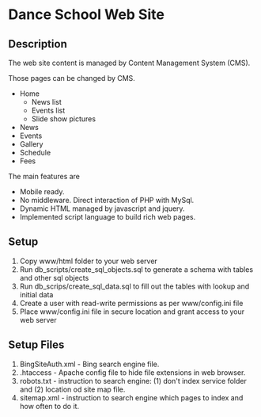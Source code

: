 # Dance School Web Site

## Description

The web site content is managed by Content Management System (CMS). 

Those pages can be changed by CMS.
* Home
    * News list
    * Events list
    * Slide show pictures
* News
* Events
* Gallery
* Schedule
* Fees

The main features are 
* Mobile ready.
* No middleware. Direct interaction of PHP with MySql.
* Dynamic HTML managed by javascript and jquery.
* Implemented script language to build rich web pages.  

## Setup
1. Copy www/html folder to your web server
2. Run db_scripts/create_sql_objects.sql to generate a schema with tables and other sql objects
3. Run db_scrips/create_sql_data.sql to fill out the tables with lookup and initial data
4. Create a user with read-write permissions as per www/config.ini file
5. Place www/config.ini file in secure location and grant access to your web server

## Setup Files
1. BingSiteAuth.xml - Bing search engine file.
2. .htaccess - Apache config file to hide file extensions in web browser.
3. robots.txt - instruction to search engine: (1) don't index service folder and (2) location od site map file.
4. sitemap.xml - instruction to search engine which pages to index and how often to do it.
